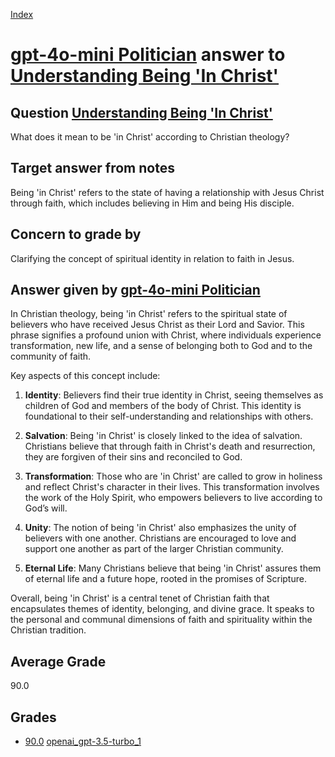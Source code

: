 
[Index](../../../index.md)
# [gpt-4o-mini Politician](../../answering_models/gpt-4o-mini_Politician.md) answer to [Understanding Being 'In Christ'](../../questions/Understanding_Being__In_Christ_.md)

## Question [Understanding Being 'In Christ'](../../questions/Understanding_Being__In_Christ_.md)
What does it mean to be 'in Christ' according to Christian theology?

## Target answer from notes
Being 'in Christ' refers to the state of having a relationship with Jesus Christ through faith, which includes believing in Him and being His disciple.

## Concern to grade by
Clarifying the concept of spiritual identity in relation to faith in Jesus.

## Answer given by [gpt-4o-mini Politician](../../answering_models/gpt-4o-mini_Politician.md)
In Christian theology, being 'in Christ' refers to the spiritual state of believers who have received Jesus Christ as their Lord and Savior. This phrase signifies a profound union with Christ, where individuals experience transformation, new life, and a sense of belonging both to God and to the community of faith.

Key aspects of this concept include:

1. **Identity**: Believers find their true identity in Christ, seeing themselves as children of God and members of the body of Christ. This identity is foundational to their self-understanding and relationships with others.

2. **Salvation**: Being 'in Christ' is closely linked to the idea of salvation. Christians believe that through faith in Christ's death and resurrection, they are forgiven of their sins and reconciled to God.

3. **Transformation**: Those who are 'in Christ' are called to grow in holiness and reflect Christ's character in their lives. This transformation involves the work of the Holy Spirit, who empowers believers to live according to God’s will.

4. **Unity**: The notion of being 'in Christ' also emphasizes the unity of believers with one another. Christians are encouraged to love and support one another as part of the larger Christian community.

5. **Eternal Life**: Many Christians believe that being 'in Christ' assures them of eternal life and a future hope, rooted in the promises of Scripture.

Overall, being 'in Christ' is a central tenet of Christian faith that encapsulates themes of identity, belonging, and divine grace. It speaks to the personal and communal dimensions of faith and spirituality within the Christian tradition.

## Average Grade
90.0

## Grades
 * [90.0](./Understanding_Being__In_Christ__grades/openai_gpt-3.5-turbo_1.md) [openai_gpt-3.5-turbo_1](../../grading_models/openai_gpt-3.5-turbo_1.md)
